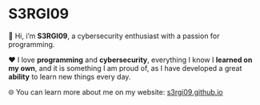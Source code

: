 # S3RGI09
👋 Hi, i’m **S3RGI09**, a cybersecurity enthusiast with a passion for programming.

❤️ I love **programming** and **cybersecurity**, everything I know I **learned on my own**, and it is something I am proud of, as I have developed a great **ability** to learn new things every day.

🌐 You can learn more about me on my website: [s3rgi09.github.io](https://s3rgi09.github.io/)
